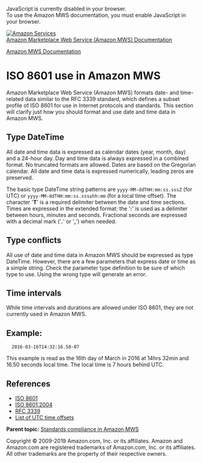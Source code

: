 <div id="MWSDX_noscript">

JavaScript is currently disabled in your browser.  
To use the Amazon MWS documentation, you must enable JavaScript in your
browser.

</div>

<div id="MWSDX_divtop">

[![Amazon
Services](https://images-na.ssl-images-amazon.com/images/G/08/mwsportal/fr_FR/amazonservices.gif
"Amazon Services")](http://services.amazon.fr)  
<span id="MWSDX_titlebar">[Amazon Marketplace Web Service (Amazon MWS)
Documentation](https://developer.amazonservices.fr/gp/mws/docs.html)</span>

</div>

<div id="MWSDX_divbottom">

<div id="MWSDX_divleft">

<div id="MWSDX_toc">

</div>

</div>

<div id="MWSDX_divright">

<div id="MWSDX_content">

<span id="MWSDX_breadcrumbs">[Amazon MWS
Documentation](https://developer.amazonservices.fr/gp/mws/docs.html)</span>

<div id="DG_ISO8601" class="nested0">

# ISO 8601 use in <span class="ph">Amazon MWS</span>

<div class="body">

<span class="ph">Amazon Marketplace Web Service (Amazon MWS)</span>
formats date- and time-related data similar to the RFC 3339 standard,
which defines a subset profile of ISO 8601 for use in Internet protocols
and standards. This section will clarify just how you should format and
use date and time data in <span class="ph">Amazon MWS</span>.

<div id="DG_ISO8601__formats" class="section">

## Type DateTime

All date and time data is expressed as calendar dates (year, month, day)
and a 24-hour day. Day and time data is always expressed in a combined
format. No truncated formats are allowed. Dates are based on the
Gregorian calendar. All date and time data is expressed numerically,
leading zeros are preserved.

The basic type DateTime string patterns are `yyyy-MM-ddTHH:mm:ss.sssZ`
(for UTC) or `yyyy-MM-ddTHH:mm:ss.sss±hh:mm` (for a local time offset).
The character '**T**' is a required delimiter between the date and time
sections. Times are expressed in the extended format: the '**:**' is
used as a delimiter between hours, minutes and seconds. Fractional
seconds are expressed with a decimal mark ('**.**' or '**,**') when
needed.

</div>

<div id="DG_ISO8601__datetimetype" class="section">

## Type conflicts

All use of date and time data in <span class="ph">Amazon MWS</span>
should be expressed as type
<span class="keyword parmname">DateTime</span>. However, there are a few
parameters that express date or time as a simple string. Check the
parameter type definition to be sure of which type to use. Using the
wrong type will generate an error.

</div>

<div id="DG_ISO8601__time_intervals" class="section">

## Time intervals

While time intervals and durations are allowed under ISO 8601, they are
not currently used in <span class="ph">Amazon MWS</span>.

</div>

<div id="DG_ISO8601__8601_example" class="section">

## Example:

``` pre codeblock
  2016-03-16T14:32:16.50-07
```

This example is read as the 16th day of March in 2016 at 14hrs 32min and
16.50 seconds local time. The local time is 7 hours behind UTC.

</div>

<div id="DG_ISO8601__8601References" class="section">

## References

  - [ISO 8601](https://en.wikipedia.org/wiki/ISO_8601)
  - [ISO 8601:2004](http://www.iso.org/iso/home/store/catalogue_tc/catalogue_detail.htm?csnumber=40874)
  - [RFC 3339](https://tools.ietf.org/html/rfc3339)
  - [List of UTC time
    offsets](https://en.wikipedia.org/wiki/List_of_UTC_time_offsets)

</div>

</div>

<div class="related-links">

<div class="familylinks">

<div class="parentlink">

**Parent topic:** [Standards compliance in Amazon
MWS](../dev_guide/DG_StandardsCompliance.md)

</div>

</div>

</div>

</div>

<div id="MWSDX_footer">

Copyright © 2009-2019 Amazon.com, Inc. or its affiliates. Amazon and
Amazon.com are registered trademarks of Amazon.com, Inc. or its
affiliates. All other trademarks are the property of their respective
owners.

</div>

</div>

</div>

<div style="clear: both;">

</div>

</div>
